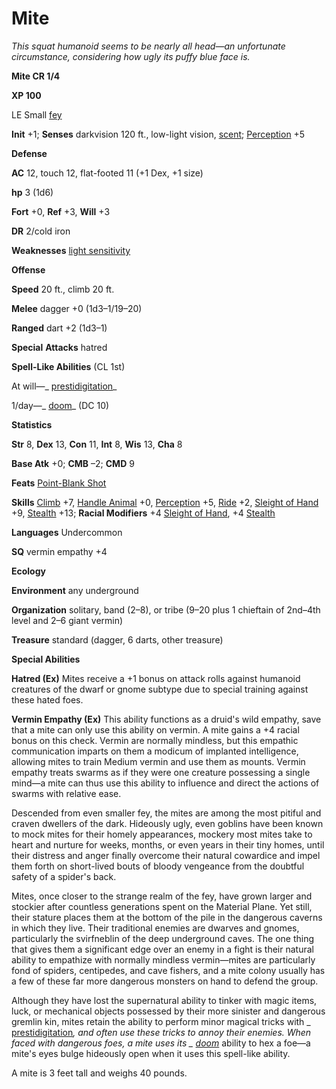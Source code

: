 # Mite

_This squat humanoid seems to be nearly all head—an unfortunate circumstance, considering how ugly its puffy blue face is._

**Mite CR 1/4**

**XP 100**

LE Small [fey](creatureTypes#_fey)

**Init** +1; **Senses** darkvision 120 ft., low-light vision, [scent](universalMonsterRules#_scent); [Perception](../skills/perception#_perception) +5

**Defense**

**AC** 12, touch 12, flat-footed 11 (+1 Dex, +1 size)

**hp** 3 (1d6)

**Fort** +0, **Ref** +3, **Will** +3

**DR** 2/cold iron

**Weaknesses** [light sensitivity](universalMonsterRules#_light-sensitivity)

**Offense**

**Speed** 20 ft., climb 20 ft.

**Melee** dagger +0 (1d3–1/19–20)

**Ranged** dart +2 (1d3–1)

**Special**  **Attacks** hatred

**Spell-Like Abilities** (CL 1st)

At will—_ [prestidigitation](../spells/prestidigitation#_prestidigitation)_

1/day—_ [doom](../spells/doom#_doom)_ (DC 10)

**Statistics**

**Str** 8, **Dex** 13, **Con** 11, **Int** 8, **Wis** 13, **Cha** 8

**Base Atk** +0; **CMB** –2; **CMD** 9

**Feats** [Point-Blank Shot](../feats#_point-blank-shot)

**Skills** [Climb](../skills/climb#_climb) +7, [Handle Animal](../skills/handleAnimal#_handle-animal) +0, [Perception](../skills/perception#_perception) +5, [Ride](../skills/ride#_ride) +2, [Sleight of Hand](../skills/sleightOfHand#_sleight-of-hand) +9, [Stealth](../skills/stealth#_stealth) +13; **Racial Modifiers** +4 [Sleight of Hand](../skills/sleightOfHand#_sleight-of-hand), +4 [Stealth](../skills/stealth#_stealth)

**Languages** Undercommon

**SQ** vermin empathy +4

**Ecology**

**Environment** any underground

**Organization** solitary, band (2–8), or tribe (9–20 plus 1 chieftain of 2nd–4th level and 2–6 giant vermin)

**Treasure** standard (dagger, 6 darts, other treasure)

**Special Abilities**

**Hatred (Ex)** Mites receive a +1 bonus on attack rolls against humanoid creatures of the dwarf or gnome subtype due to special training against these hated foes.

**Vermin Empathy (Ex)** This ability functions as a druid's wild empathy, save that a mite can only use this ability on vermin. A mite gains a +4 racial bonus on this check. Vermin are normally mindless, but this empathic communication imparts on them a modicum of implanted intelligence, allowing mites to train Medium vermin and use them as mounts. Vermin empathy treats swarms as if they were one creature possessing a single mind—a mite can thus use this ability to influence and direct the actions of swarms with relative ease.

Descended from even smaller fey, the mites are among the most pitiful and craven dwellers of the dark. Hideously ugly, even goblins have been known to mock mites for their homely appearances, mockery most mites take to heart and nurture for weeks, months, or even years in their tiny homes, until their distress and anger finally overcome their natural cowardice and impel them forth on short-lived bouts of bloody vengeance from the doubtful safety of a spider's back.

Mites, once closer to the strange realm of the fey, have grown larger and stockier after countless generations spent on the Material Plane. Yet still, their stature places them at the bottom of the pile in the dangerous caverns in which they live. Their traditional enemies are dwarves and gnomes, particularly the svirfneblin of the deep underground caves. The one thing that gives them a significant edge over an enemy in a fight is their natural ability to empathize with normally mindless vermin—mites are particularly fond of spiders, centipedes, and cave fishers, and a mite colony usually has a few of these far more dangerous monsters on hand to defend the group.

Although they have lost the supernatural ability to tinker with magic items, luck, or mechanical objects possessed by their more sinister and dangerous gremlin kin, mites retain the ability to perform minor magical tricks with _ [prestidigitation](../spells/prestidigitation#_prestidigitation)_, and often use these tricks to annoy their enemies. When faced with dangerous foes, a mite uses its _ [doom](../spells/doom#_doom)_ ability to hex a foe—a mite's eyes bulge hideously open when it uses this spell-like ability.

A mite is 3 feet tall and weighs 40 pounds.

